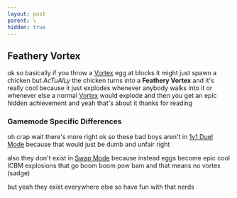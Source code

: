 ```yaml
---
layout: post
parent: \
hidden: true
---
```

**Feathery Vortex**
---

ok so basically if you throw a [Vortex](https://zeroniaserver.github.io/RocketRidersWiki/utilities/vortex) egg at blocks it might just spawn a chicken but *AcTuAlLy* the chicken turns into a **Feathery Vortex** and it's really cool because it just explodes whenever anybody walks into it or whenever else a normal [Vortex](https://zeroniaserver.github.io/RocketRidersWiki/utilities/vortex) would explode and then you get an epic hidden achievement and yeah that's about it thanks for reading

### Gamemode Specific Differences

oh crap wait there's more right ok so these bad boys aren't in [1v1 Duel Mode](https://zeroniaserver.github.io/RocketRidersWiki/gamemodes/duel) because that would just be dumb and unfair right

also they don't exist in [Swap Mode](https://zeroniaserver.github.io/RocketRidersWiki/gamemodes/swap) because instead eggs become epic cool ICBM explosions that go boom boom pow bam and that means no vortex (sadge)

but yeah they exist everywhere else so have fun with that nerds